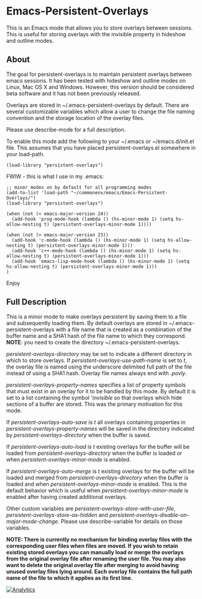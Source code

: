# Emacs-Persistent-Overlays
This is an Emacs mode that allows you to store overlays between sessions. This is useful for storing overlays with the invisible property in hideshow and outline modes.

## About

The goal for persistent-overlays is to maintain persistent overlays
between emacs sessions. It has been tested with hideshow and
outline modes on Linux, Mac OS X and Windows. However, this version
should be considered beta software and it has not been previously
released.

Overlays are stored in ~/.emacs-persistent-overlays by default. There
are several customizable variables which allow a user to change the
file naming convention and the storage location of the overlay files.

Please use describe-mode for a full description.

To enable this mode add the following to your ~/.emacs or
~/emacs.d/init.el file. This assumes that you have placed
persistent-overlays.el somewhere in your load-path.

    (load-library "persistent-overlays")

FWIW - this is what I use in my .emacs:

    ;; minor modes on by default for all programming modes
    (add-to-list 'load-path "~/commonenv/emacs/Emacs-Persistent-Overlays/")
    (load-library "persistent-overlays")

    (when (not (< emacs-major-version 24))
      (add-hook 'prog-mode-hook (lambda () (hs-minor-mode 1) (setq hs-allow-nesting t) (persistent-overlays-minor-mode 1))))

    (when (not (> emacs-major-version 23))
      (add-hook 'c-mode-hook (lambda () (hs-minor-mode 1) (setq hs-allow-nesting t) (persistent-overlays-minor-mode 1)))
      (add-hook 'c++-mode-hook (lambda () (hs-minor-mode 1) (setq hs-allow-nesting t) (persistent-overlays-minor-mode 1)))
      (add-hook 'emacs-lisp-mode-hook (lambda () (hs-minor-mode 1) (setq hs-allow-nesting t) (persistent-overlays-minor-mode 1)))
    )

Enjoy

## Full Description

This is a minor mode to make overlays persistent by saving
them to a file and subsequently loading them. By default overlays
are stored in ~/.emacs-persistent-overlays with a file name that
is created as a combination of the buffer name and a SHA1 hash of
the file name to which they correspond. **NOTE**: you need to create
the directory ~/.emacs-persistent-overlays.

*persistent-overlays-directory* may be set to indicate a
different directory in which to store overlays. If
*persistent-overlays-use-path-name* is set to *t*, the overlay file
is named using the underscore delimited full path of the file
instead of using a SHA1 hash. Overlay file names always end with
*.povly*.

*persistent-overlays-property-names* specifies a list of property
symbols that must exist in an overlay for it to be handled by
this mode. By default it is set to a list containing the symbol
*'invisible* so that overlays which hide sections of a buffer are
stored. This was the primary motivation for this mode.

If *persistent-overlays-auto-save* is *t* all overlays containing
properties in *persistent-overlays-property-names* will be saved
in the directory indicated by *persistent-overlays-directory*
when the buffer is saved.

If *persistent-overlays-auto-load* is *t* existing overlays for the
buffer will be loaded from *persistent-overlays-directory* when
the buffer is loaded or when *persistent-overlays-minor-mode* is
enabled.

If *persistent-overlays-auto-merge* is *t* existing overlays for
the buffer will be loaded and merged from
*persistent-overlays-directory* when the buffer is loaded and
when *persistent-overlays-minor-mode* is enabled. This is the
default behavior which is useful when
*persistent-overlays-minor-mode* is enabled after having created
additional overlays.

Other custom variables are
*persistent-overlays-store-with-user-file*,
*persistent-overlays-store-as-hidden* and
*persistent-overlays-disable-on-major-mode-change*.  Please use
describe-variable for details on those variables.

**NOTE: There is currently no mechanism for binding overlay files
with the corresponding user files when files are moved. If you
wish to retain existing stored overlays you can manually load or
merge the overlays from the original overlay file after renaming
the user file. You may also want to delete the original overlay
file after merging to avoid having unused overlay files lying
around. Each overlay file contains the full path name of the file
to which it applies as its first line.**

 [![Analytics](https://ga-beacon.appspot.com/UA-63342536-2/Emacs-Persistent-Overlays)](https://github.com/mneilly/Emacs-Persistent-Overlays)
 
